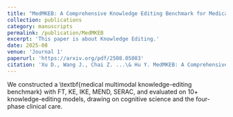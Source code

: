 ```yaml
---
title: "MedMKEB: A Comprehensive Knowledge Editing Benchmark for Medical Multimodal Large Language Models"
collection: publications
category: manuscripts
permalink: /publication/MedMKEB
excerpt: 'This paper is about Knowledge Editing.'
date: 2025-08
venue: 'Journal 1'
paperurl: 'https://arxiv.org/pdf/2508.05083'
citation: 'Xu D., Wang J., Chai Z. ...\& Hu Y. MedMKEB: A Comprehensive Knowledge Editing Benchmark for Medical Multimodal Large Language Models (with Dr. Huamin Zhang}), arXiv preprint, arXiv:2508.05083.'
---
```


We constructed a \textbf{medical multimodal knowledge-editing benchmark} with FT, KE, IKE, MEND, SERAC, and evaluated on 10+ knowledge-editing models, drawing on cognitive science and the four-phase clinical care.